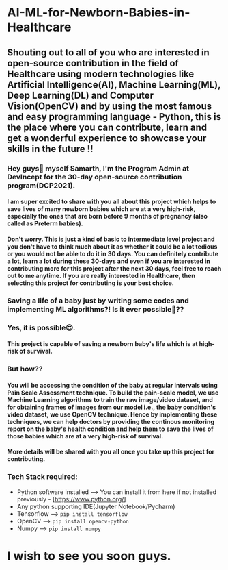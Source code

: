 # AI-ML-for-Newborn-Babies-in-Healthcare
## Shouting out to all of you who are interested in open-source contribution in the field of Healthcare using modern technologies like Artificial Intelligence(AI), Machine Learning(ML), Deep Learning(DL) and Computer Vision(OpenCV) and by using the most famous and easy programming language - Python, this is the place where you can contribute, learn and get a wonderful experience to showcase your skills in the future !!

### Hey guys👋 myself Samarth, I'm the Program Admin at DevIncept for the 30-day open-source contribution program(DCP2021).

#### I am super excited to share with you all about this project which helps to save lives of many newborn babies which are at a very high-risk, especially the ones that are born before 9 months of pregnancy (also called as Preterm babies).

#### Don't worry. This is just a kind of basic to intermediate level project and you don't have to think much about it as whether it could be a lot tedious or you would not be able to do it in 30 days. You can definitely contribute a lot, learn a lot during these 30-days and even if you are interested in contributing more for this project after the next 30 days, feel free to reach out to me anytime. If you are really interested in Healthcare, then selecting this project for contributing is your best choice.

### Saving a life of a baby just by writing some codes and implementing ML algorithms?! Is it ever possible🤔??

### Yes, it is possible😍.

#### This project is capable of saving a newborn baby's life which is at high-risk of survival.

### But how??

#### You will be accessing the condition of the baby at regular intervals using Pain Scale Assessment technique. To build the pain-scale model, we use **Machine Learning** algorithms to train the raw image/video dataset, and for obtaining frames of images from our model i.e., the baby condition's video dataset, we use **OpenCV** technique. Hence by implementing these techniques, we can help doctors by providing the continous monitoring report on the baby's health condition and help them to save the lives of those babies which are at a very high-risk of survival.

#### More details will be shared with you all once you take up this project for contributing. 

### Tech Stack required:
- Python software installed --> You can install it from here if not installed previously - [https://www.python.org/]
- Any python supporting IDE(Jupyter Notebook/Pycharm)
- Tensorflow --> `pip install tensorflow`
- OpenCV --> `pip install opencv-python`
- Numpy --> `pip install numpy`

# I wish to see you soon guys.
